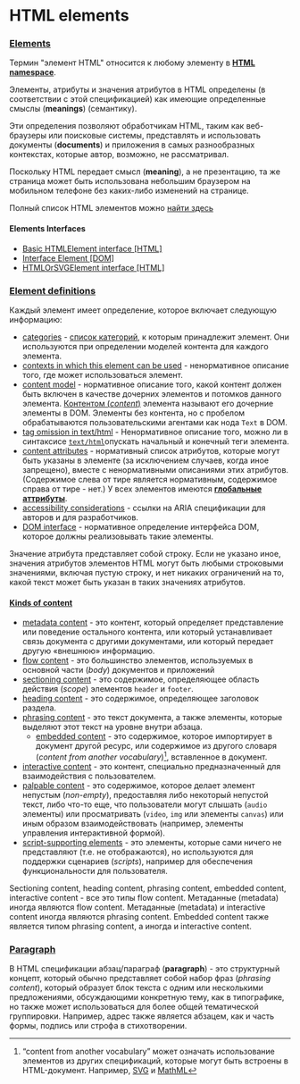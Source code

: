 # HTML elements

### [Elements](https://html.spec.whatwg.org/multipage/dom.html#elements)

Термин "элемент HTML" относится к любому элементу в [**HTML namespace**](https://infra.spec.whatwg.org/#html-namespace).

Элементы, атрибуты и значения атрибутов в HTML определены (в соответствии с этой спецификацией) как имеющие определенные смыслы (**meanings**) (семантику).

Эти определения позволяют обработчикам HTML, таким как веб-браузеры или поисковые системы, представлять и использовать документы (**documents**) и приложения в самых разнообразных контекстах, которые автор, возможно, не рассматривал.

Поскольку HTML передает смысл (**meaning**), а не презентацию, та же страница может быть использована небольшим браузером на мобильном телефоне без каких-либо изменений на странице.

Полный список HTML элементов можно [найти здесь](https://html.spec.whatwg.org/multipage/indices.html#elements-3)

#### Elements Interfaces

- [Basic HTMLElement interface [HTML]](https://html.spec.whatwg.org/multipage/dom.html#htmlelement)
- [Interface Element [DOM]](https://dom.spec.whatwg.org/#element)
- [HTMLOrSVGElement interface [HTML]](https://html.spec.whatwg.org/multipage/dom.html#htmlorsvgelement)

### [Element definitions](https://html.spec.whatwg.org/multipage/dom.html#element-definitions)

Каждый элемент имеет определение, которое включает следующую информацию:

- [categories](https://html.spec.whatwg.org/multipage/dom.html#concept-element-categories) - [список категорий](https://html.spec.whatwg.org/multipage/dom.html#content-categories), к которым принадлежит элемент. Они используются при определении моделей контента для каждого элемента.
- [contexts in which this element can be used](https://html.spec.whatwg.org/multipage/dom.html#concept-element-contexts) - ненормативное описание того, где может использоваться элемент.
- [content model](https://html.spec.whatwg.org/multipage/dom.html#concept-element-content-model) - нормативное описание того, какой контент должен быть включен в качестве дочерних элементов и потомков данного элемента. [Контентом (*content*)](https://html.spec.whatwg.org/multipage/dom.html#concept-html-contents) элемента называют его дочерние элементы в DOM. Элементы без контента, но с пробелом обрабатываются пользовательскими агентами как нода `Text` в DOM.
- [tag omission in text/html](https://html.spec.whatwg.org/multipage/dom.html#concept-element-tag-omission) - Ненормативное описание того, можно ли в синтаксисе [`text/html`](https://html.spec.whatwg.org/multipage/iana.html#text/html)опускать начальный и конечный теги элемента.
- [content attributes](https://html.spec.whatwg.org/multipage/dom.html#concept-element-attributes) - нормативный список атрибутов, которые могут быть указаны в элементе (за исключением случаев, когда иное запрещено), вместе с ненормативными описаниями этих атрибутов. (Содержимое слева от тире является нормативным, содержимое справа от тире - нет.) У всех элементов имеются [**глобальные аттрибуты**](https://html.spec.whatwg.org/multipage/dom.html#global-attributes).
- [accessibility considerations](https://html.spec.whatwg.org/multipage/dom.html#concept-element-accessibility-considerations) - ссылки на ARIA спецификации для авторов и для разработчиков.
- [DOM interface](https://html.spec.whatwg.org/multipage/dom.html#concept-element-dom) - нормативное определение интерфейса DOM, которое должны реализовывать такие элементы.

Значение атрибута представляет собой строку. Если не указано иное, значения атрибутов элементов HTML могут быть любыми строковыми значениями, включая пустую строку, и нет никаких ограничений на то, какой текст может быть указан в таких значениях атрибутов.

#### [Kinds of content](https://html.spec.whatwg.org/multipage/dom.html#kinds-of-content)

- [metadata content](https://html.spec.whatwg.org/multipage/dom.html#metadata-content) - это контент, который определяет представление или поведение остального контента, или который устанавливает связь документа с другими документами, или который передает другую «внешнюю» информацию.
- [flow content](https://html.spec.whatwg.org/multipage/dom.html#flow-content) - это большинство элементов, используемых в основной части (*body*) документов и приложений
- [sectioning content](https://html.spec.whatwg.org/multipage/dom.html#sectioning-content) - это содержимое, определяющее область действия (*scope*) элементов `header` и `footer`.
- [heading content](https://html.spec.whatwg.org/multipage/dom.html#heading-content) - это содержимое, определяющее заголовок раздела.
- [phrasing content](https://html.spec.whatwg.org/multipage/dom.html#phrasing-content) - это текст документа, а также элементы, которые выделяют этот текст на уровне внутри абзаца.
  - [embedded content](https://html.spec.whatwg.org/multipage/dom.html#embedded-content-2) - это содержимое, которое импортирует в документ другой ресурс, или содержимое из другого словаря (*content from another vocabulary*)[^1], вставленное в документ.
- [interactive content](https://html.spec.whatwg.org/multipage/dom.html#interactive-content) - это контент, специально предназначенный для взаимодействия с пользователем.
- [palpable content](https://html.spec.whatwg.org/multipage/dom.html#palpable-content) - это содержимое, которое делает элемент непустым (*non-empty*), предоставляя либо некоторый непустой текст, либо что-то еще, что пользователи могут слышать (`audio` элементы) или просматривать (`video`, `img` или элементы `canvas`) или иным образом взаимодействовать (например, элементы управления интерактивной формой).
- [script-supporting elements](https://html.spec.whatwg.org/multipage/dom.html#script-supporting-elements) - это элементы, которые сами ничего не представляют (т.е. не отображаются), но используются для поддержки сценариев (*scripts*), например для обеспечения функциональности для пользователя.

Sectioning content, heading content, phrasing content, embedded content, interactive content - все это типы flow content. Метаданные (metadata) иногда являются flow content. Метаданные (metadata) и interactive content иногда являются phrasing content. Embedded content также является типом phrasing content, а иногда и interactive content.

### [Paragraph](https://html.spec.whatwg.org/multipage/dom.html#paragraphs)

В HTML спецификации абзац/параграф (**paragraph**) - это структурный концепт, который обычно представляет собой набор фраз (*phrasing content*), который образует блок текста с одним или несколькими предложениями, обсуждающими конкретную тему, как в типографике, но также может использоваться для более общей тематической группировки. Например, адрес также является абзацем, как и часть формы, подпись или строфа в стихотворении.

[^1]: “content from another vocabulary” может означать использование элементов из других спецификаций, которые могут быть встроены в HTML-документ.  Например, [SVG](https://svgwg.org/svg2-draft/) и [MathML](https://w3c.github.io/mathml/)
